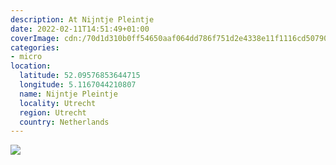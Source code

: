 ```yaml
---
description: At Nijntje Pleintje
date: 2022-02-11T14:51:49+01:00
coverImage: cdn:/70d1d310b0ff54650aaf064dd786f751d2e4338e11f1116cd50790f5a37f364b
categories:
- micro
location:
  latitude: 52.09576853644715
  longitude: 5.1167044210807
  name: Nijntje Pleintje
  locality: Utrecht
  region: Utrecht
  country: Netherlands
---
```


![](cdn:/70d1d310b0ff54650aaf064dd786f751d2e4338e11f1116cd50790f5a37f364b?class=fw)
